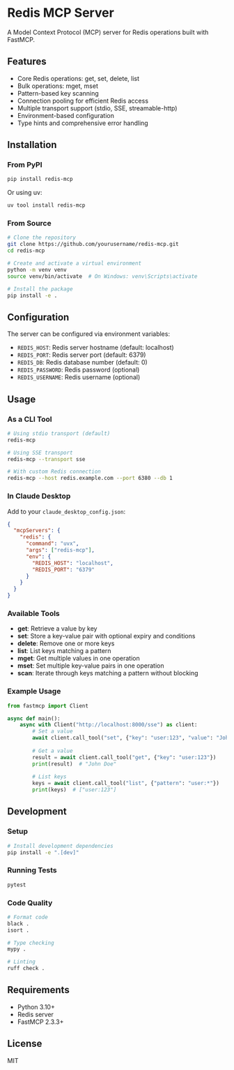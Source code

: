 # Redis MCP Server

A Model Context Protocol (MCP) server for Redis operations built with FastMCP.

## Features

- Core Redis operations: get, set, delete, list
- Bulk operations: mget, mset
- Pattern-based key scanning
- Connection pooling for efficient Redis access
- Multiple transport support (stdio, SSE, streamable-http)
- Environment-based configuration
- Type hints and comprehensive error handling

## Installation

### From PyPI

```bash
pip install redis-mcp
```

Or using uv:

```bash
uv tool install redis-mcp
```

### From Source

```bash
# Clone the repository
git clone https://github.com/yourusername/redis-mcp.git
cd redis-mcp

# Create and activate a virtual environment
python -m venv venv
source venv/bin/activate  # On Windows: venv\Scripts\activate

# Install the package
pip install -e .
```

## Configuration

The server can be configured via environment variables:

- `REDIS_HOST`: Redis server hostname (default: localhost)
- `REDIS_PORT`: Redis server port (default: 6379)
- `REDIS_DB`: Redis database number (default: 0)
- `REDIS_PASSWORD`: Redis password (optional)
- `REDIS_USERNAME`: Redis username (optional)

## Usage

### As a CLI Tool

```bash
# Using stdio transport (default)
redis-mcp

# Using SSE transport
redis-mcp --transport sse

# With custom Redis connection
redis-mcp --host redis.example.com --port 6380 --db 1
```

### In Claude Desktop

Add to your `claude_desktop_config.json`:
```json
{
  "mcpServers": {
    "redis": {
      "command": "uvx",
      "args": ["redis-mcp"],
      "env": {
        "REDIS_HOST": "localhost",
        "REDIS_PORT": "6379"
      }
    }
  }
}
```

### Available Tools

- **get**: Retrieve a value by key
- **set**: Store a key-value pair with optional expiry and conditions
- **delete**: Remove one or more keys
- **list**: List keys matching a pattern
- **mget**: Get multiple values in one operation
- **mset**: Set multiple key-value pairs in one operation
- **scan**: Iterate through keys matching a pattern without blocking

### Example Usage

```python
from fastmcp import Client

async def main():
    async with Client("http://localhost:8000/sse") as client:
        # Set a value
        await client.call_tool("set", {"key": "user:123", "value": "John Doe"})
        
        # Get a value
        result = await client.call_tool("get", {"key": "user:123"})
        print(result)  # "John Doe"
        
        # List keys
        keys = await client.call_tool("list", {"pattern": "user:*"})
        print(keys)  # ["user:123"]
```

## Development

### Setup

```bash
# Install development dependencies
pip install -e ".[dev]"
```

### Running Tests

```bash
pytest
```

### Code Quality

```bash
# Format code
black .
isort .

# Type checking
mypy .

# Linting
ruff check .
```

## Requirements

- Python 3.10+
- Redis server
- FastMCP 2.3.3+

## License

MIT
